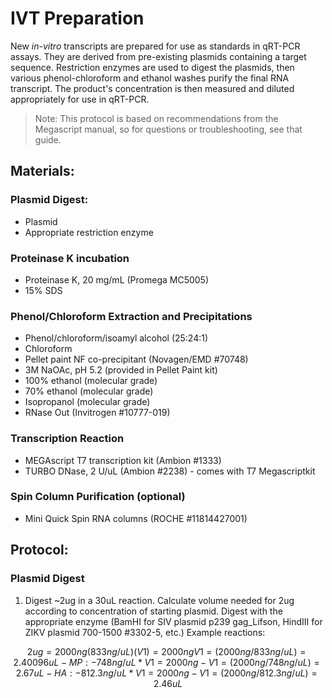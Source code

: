 # IVT Preparation
New *in-vitro* transcripts are prepared for use as standards in qRT-PCR assays. They are derived from pre-existing plasmids containing a target sequence. Restriction enzymes are used to digest the plasmids, then various phenol-chloroform and ethanol washes purify the final RNA transcript. The product's concentration is then measured and diluted appropriately for use in qRT-PCR.
> Note: This protocol is based on recommendations from the Megascript manual, so for questions or troubleshooting, see that guide.
## Materials:
  ### Plasmid Digest:
   - Plasmid
   - Appropriate restriction enzyme
  ### Proteinase K incubation
   - Proteinase K, 20 mg/mL (Promega MC5005)
   - 15% SDS
  ### Phenol/Chloroform Extraction and Precipitations
   - Phenol/chloroform/isoamyl alcohol (25:24:1)
   - Chloroform
   - Pellet paint NF co-precipitant (Novagen/EMD #70748)
   - 3M NaOAc, pH 5.2 (provided in Pellet Paint kit)
   - 100% ethanol (molecular grade)
   - 70% ethanol (molecular grade)
   - Isopropanol (molecular grade)
   - RNase Out (Invitrogen #10777-019)
  ### Transcription Reaction
   - MEGAscript T7 transcription kit (Ambion #1333)
   - TURBO DNase, 2 U/uL (Ambion #2238) - comes with T7 Megascriptkit
  ### Spin Column Purification (optional)
   - Mini Quick Spin RNA columns (ROCHE #11814427001)
## Protocol:
  ### Plasmid Digest
   1. Digest ~2ug in a 30uL reaction. Calculate volume needed for 2ug according to concentration of starting plasmid. Digest with the appropriate enzyme (BamHI for SIV plasmid p239 gag_Lifson, HindIII for ZIKV plasmid 700-1500 #3302-5, etc.) Example reactions:
```math
2ug = 2000ng
(833 ng/uL)(V1) = 2000ng
V1 = (2000ng/833ng/uL) = 2.40096 uL
- MP:
- 748 ng/uL * V1 = 2000 ng
- V1 = (2000ng/748ng/uL) = 2.67 uL
- HA:
- 812.3 ng/uL * V1 = 2000 ng
- V1 = (2000ng/812.3ng/uL) = 2.46 uL
